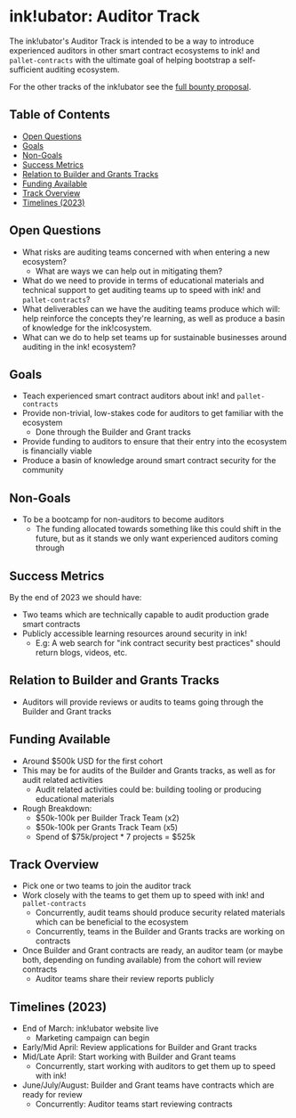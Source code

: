 # ink!ubator: Auditor Track

The ink!ubator's Auditor Track is intended to be a way to introduce experienced auditors
in other smart contract ecosystems to ink! and `pallet-contracts` with the ultimate goal
of helping bootstrap a self-sufficient auditing ecosystem.

For the other tracks of the ink!ubator see the
[full bounty proposal](https://polkadot.polkassembly.io/bounty/19).

## Table of Contents
- [Open Questions](#open-questions)
- [Goals](#goals)
- [Non-Goals](#non-goals)
- [Success Metrics](#success-metrics)
- [Relation to Builder and Grants Tracks](#relation-to-builder-and-grants-tracks)
- [Funding Available](#funding-available)
- [Track Overview](#track-overview)
- [Timelines (2023)](#timelines-(2023))

## Open Questions
- What risks are auditing teams concerned with when entering a new ecosystem?
    - What are ways we can help out in mitigating them?
- What do we need to provide in terms of educational materials and technical support to
  get auditing teams up to speed with ink! and `pallet-contracts`?
- What deliverables can we have the auditing teams produce which will: help reinforce the
  concepts they're learning, as well as produce a basin of knowledge for the
  ink!cosystem.
- What can we do to help set teams up for sustainable businesses around auditing in the
  ink! ecosystem?

## Goals
- Teach experienced smart contract auditors about ink! and `pallet-contracts`
- Provide non-trivial, low-stakes code for auditors to get familiar with the ecosystem
    - Done through the Builder and Grant tracks
- Provide funding to auditors to ensure that their entry into the ecosystem is
  financially viable
- Produce a basin of knowledge around smart contract security for the community

## Non-Goals
- To be a bootcamp for non-auditors to become auditors
    - The funding allocated towards something like this could shift in the future, but as
      it stands we only want experienced auditors coming through

## Success Metrics
By the end of 2023 we should have:
- Two teams which are technically capable to audit production grade smart contracts
- Publicly accessible learning resources around security in ink!
    - E.g: A web search for "ink contract security best practices" should return blogs,
      videos, etc.

## Relation to Builder and Grants Tracks
- Auditors will provide reviews or audits to teams going through the Builder and Grant
  tracks

## Funding Available
- Around $500k USD for the first cohort
- This may be for audits of the Builder and Grants tracks, as well as for audit related
  activities
    - Audit related activities could be: building tooling or producing educational
      materials
- Rough Breakdown:
    - $50k-100k per Builder Track Team (x2)
    - $50k-100k per Grants Track Team (x5)
    - Spend of $75k/project * 7 projects = $525k

## Track Overview
- Pick one or two teams to join the auditor track
- Work closely with the teams to get them up to speed with ink! and `pallet-contracts`
    - Concurrently, audit teams should produce security related materials which can be
      beneficial to the ecosystem
    - Concurrently, teams in the Builder and Grants tracks are working on contracts
- Once Builder and Grant contracts are ready, an auditor team (or maybe both, depending
  on funding available) from the cohort will review contracts
    - Auditor teams share their review reports publicly

## Timelines (2023)
- End of March: ink!ubator website live
    - Marketing campaign can begin
- Early/Mid April: Review applications for Builder and Grant tracks
- Mid/Late April: Start working with Builder and Grant teams
    - Concurrently, start working with auditors to get them up to speed with ink!
- June/July/August: Builder and Grant teams have contracts which are ready for review
    - Concurrently: Auditor teams start reviewing contracts

